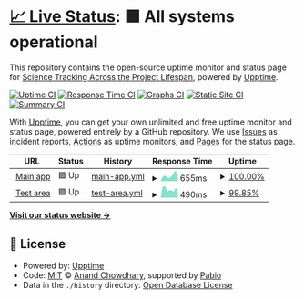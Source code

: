 # [📈 Live Status](https://STAPLE-verse.github.io/uptime): <!--live status--> **🟩 All systems operational**

This repository contains the open-source uptime monitor and status page for [Science Tracking Across the Project Lifespan](https://staple.science), powered by [Upptime](https://github.com/upptime/upptime).

[![Uptime CI](https://github.com/STAPLE-verse/uptime/workflows/Uptime%20CI/badge.svg)](https://github.com/STAPLE-verse/uptime/actions?query=workflow%3A%22Uptime+CI%22)
[![Response Time CI](https://github.com/STAPLE-verse/uptime/workflows/Response%20Time%20CI/badge.svg)](https://github.com/STAPLE-verse/uptime/actions?query=workflow%3A%22Response+Time+CI%22)
[![Graphs CI](https://github.com/STAPLE-verse/uptime/workflows/Graphs%20CI/badge.svg)](https://github.com/STAPLE-verse/uptime/actions?query=workflow%3A%22Graphs+CI%22)
[![Static Site CI](https://github.com/STAPLE-verse/uptime/workflows/Static%20Site%20CI/badge.svg)](https://github.com/STAPLE-verse/uptime/actions?query=workflow%3A%22Static+Site+CI%22)
[![Summary CI](https://github.com/STAPLE-verse/uptime/workflows/Summary%20CI/badge.svg)](https://github.com/STAPLE-verse/uptime/actions?query=workflow%3A%22Summary+CI%22)

With [Upptime](https://upptime.js.org), you can get your own unlimited and free uptime monitor and status page, powered entirely by a GitHub repository. We use [Issues](https://github.com/STAPLE-verse/uptime/issues) as incident reports, [Actions](https://github.com/STAPLE-verse/uptime/actions) as uptime monitors, and [Pages](https://STAPLE-verse.github.io/uptime) for the status page.

<!--start: status pages-->
<!-- This summary is generated by Upptime (https://github.com/upptime/upptime) -->
<!-- Do not edit this manually, your changes will be overwritten -->
<!-- prettier-ignore -->
| URL | Status | History | Response Time | Uptime |
| --- | ------ | ------- | ------------- | ------ |
| <img alt="" src="https://icons.duckduckgo.com/ip3/app.staple.science.ico" height="13"> [Main app](https://app.staple.science) | 🟩 Up | [main-app.yml](https://github.com/STAPLE-verse/uptime/commits/HEAD/history/main-app.yml) | <details><summary><img alt="Response time graph" src="./graphs/main-app/response-time-week.png" height="20"> 655ms</summary><br><a href="https://STAPLE-verse.github.io/uptime/history/main-app"><img alt="Response time 761" src="https://img.shields.io/endpoint?url=https%3A%2F%2Fraw.githubusercontent.com%2FSTAPLE-verse%2Fuptime%2FHEAD%2Fapi%2Fmain-app%2Fresponse-time.json"></a><br><a href="https://STAPLE-verse.github.io/uptime/history/main-app"><img alt="24-hour response time 402" src="https://img.shields.io/endpoint?url=https%3A%2F%2Fraw.githubusercontent.com%2FSTAPLE-verse%2Fuptime%2FHEAD%2Fapi%2Fmain-app%2Fresponse-time-day.json"></a><br><a href="https://STAPLE-verse.github.io/uptime/history/main-app"><img alt="7-day response time 655" src="https://img.shields.io/endpoint?url=https%3A%2F%2Fraw.githubusercontent.com%2FSTAPLE-verse%2Fuptime%2FHEAD%2Fapi%2Fmain-app%2Fresponse-time-week.json"></a><br><a href="https://STAPLE-verse.github.io/uptime/history/main-app"><img alt="30-day response time 805" src="https://img.shields.io/endpoint?url=https%3A%2F%2Fraw.githubusercontent.com%2FSTAPLE-verse%2Fuptime%2FHEAD%2Fapi%2Fmain-app%2Fresponse-time-month.json"></a><br><a href="https://STAPLE-verse.github.io/uptime/history/main-app"><img alt="1-year response time 764" src="https://img.shields.io/endpoint?url=https%3A%2F%2Fraw.githubusercontent.com%2FSTAPLE-verse%2Fuptime%2FHEAD%2Fapi%2Fmain-app%2Fresponse-time-year.json"></a></details> | <details><summary><a href="https://STAPLE-verse.github.io/uptime/history/main-app">100.00%</a></summary><a href="https://STAPLE-verse.github.io/uptime/history/main-app"><img alt="All-time uptime 99.96%" src="https://img.shields.io/endpoint?url=https%3A%2F%2Fraw.githubusercontent.com%2FSTAPLE-verse%2Fuptime%2FHEAD%2Fapi%2Fmain-app%2Fuptime.json"></a><br><a href="https://STAPLE-verse.github.io/uptime/history/main-app"><img alt="24-hour uptime 100.00%" src="https://img.shields.io/endpoint?url=https%3A%2F%2Fraw.githubusercontent.com%2FSTAPLE-verse%2Fuptime%2FHEAD%2Fapi%2Fmain-app%2Fuptime-day.json"></a><br><a href="https://STAPLE-verse.github.io/uptime/history/main-app"><img alt="7-day uptime 100.00%" src="https://img.shields.io/endpoint?url=https%3A%2F%2Fraw.githubusercontent.com%2FSTAPLE-verse%2Fuptime%2FHEAD%2Fapi%2Fmain-app%2Fuptime-week.json"></a><br><a href="https://STAPLE-verse.github.io/uptime/history/main-app"><img alt="30-day uptime 100.00%" src="https://img.shields.io/endpoint?url=https%3A%2F%2Fraw.githubusercontent.com%2FSTAPLE-verse%2Fuptime%2FHEAD%2Fapi%2Fmain-app%2Fuptime-month.json"></a><br><a href="https://STAPLE-verse.github.io/uptime/history/main-app"><img alt="1-year uptime 99.96%" src="https://img.shields.io/endpoint?url=https%3A%2F%2Fraw.githubusercontent.com%2FSTAPLE-verse%2Fuptime%2FHEAD%2Fapi%2Fmain-app%2Fuptime-year.json"></a></details>
| <img alt="" src="https://icons.duckduckgo.com/ip3/test.staple.science.ico" height="13"> [Test area](https://test.staple.science/) | 🟩 Up | [test-area.yml](https://github.com/STAPLE-verse/uptime/commits/HEAD/history/test-area.yml) | <details><summary><img alt="Response time graph" src="./graphs/test-area/response-time-week.png" height="20"> 490ms</summary><br><a href="https://STAPLE-verse.github.io/uptime/history/test-area"><img alt="Response time 586" src="https://img.shields.io/endpoint?url=https%3A%2F%2Fraw.githubusercontent.com%2FSTAPLE-verse%2Fuptime%2FHEAD%2Fapi%2Ftest-area%2Fresponse-time.json"></a><br><a href="https://STAPLE-verse.github.io/uptime/history/test-area"><img alt="24-hour response time 295" src="https://img.shields.io/endpoint?url=https%3A%2F%2Fraw.githubusercontent.com%2FSTAPLE-verse%2Fuptime%2FHEAD%2Fapi%2Ftest-area%2Fresponse-time-day.json"></a><br><a href="https://STAPLE-verse.github.io/uptime/history/test-area"><img alt="7-day response time 490" src="https://img.shields.io/endpoint?url=https%3A%2F%2Fraw.githubusercontent.com%2FSTAPLE-verse%2Fuptime%2FHEAD%2Fapi%2Ftest-area%2Fresponse-time-week.json"></a><br><a href="https://STAPLE-verse.github.io/uptime/history/test-area"><img alt="30-day response time 539" src="https://img.shields.io/endpoint?url=https%3A%2F%2Fraw.githubusercontent.com%2FSTAPLE-verse%2Fuptime%2FHEAD%2Fapi%2Ftest-area%2Fresponse-time-month.json"></a><br><a href="https://STAPLE-verse.github.io/uptime/history/test-area"><img alt="1-year response time 580" src="https://img.shields.io/endpoint?url=https%3A%2F%2Fraw.githubusercontent.com%2FSTAPLE-verse%2Fuptime%2FHEAD%2Fapi%2Ftest-area%2Fresponse-time-year.json"></a></details> | <details><summary><a href="https://STAPLE-verse.github.io/uptime/history/test-area">99.85%</a></summary><a href="https://STAPLE-verse.github.io/uptime/history/test-area"><img alt="All-time uptime 99.80%" src="https://img.shields.io/endpoint?url=https%3A%2F%2Fraw.githubusercontent.com%2FSTAPLE-verse%2Fuptime%2FHEAD%2Fapi%2Ftest-area%2Fuptime.json"></a><br><a href="https://STAPLE-verse.github.io/uptime/history/test-area"><img alt="24-hour uptime 100.00%" src="https://img.shields.io/endpoint?url=https%3A%2F%2Fraw.githubusercontent.com%2FSTAPLE-verse%2Fuptime%2FHEAD%2Fapi%2Ftest-area%2Fuptime-day.json"></a><br><a href="https://STAPLE-verse.github.io/uptime/history/test-area"><img alt="7-day uptime 99.85%" src="https://img.shields.io/endpoint?url=https%3A%2F%2Fraw.githubusercontent.com%2FSTAPLE-verse%2Fuptime%2FHEAD%2Fapi%2Ftest-area%2Fuptime-week.json"></a><br><a href="https://STAPLE-verse.github.io/uptime/history/test-area"><img alt="30-day uptime 99.96%" src="https://img.shields.io/endpoint?url=https%3A%2F%2Fraw.githubusercontent.com%2FSTAPLE-verse%2Fuptime%2FHEAD%2Fapi%2Ftest-area%2Fuptime-month.json"></a><br><a href="https://STAPLE-verse.github.io/uptime/history/test-area"><img alt="1-year uptime 99.79%" src="https://img.shields.io/endpoint?url=https%3A%2F%2Fraw.githubusercontent.com%2FSTAPLE-verse%2Fuptime%2FHEAD%2Fapi%2Ftest-area%2Fuptime-year.json"></a></details>

<!--end: status pages-->

[**Visit our status website →**](https://STAPLE-verse.github.io/uptime)

## 📄 License

- Powered by: [Upptime](https://github.com/upptime/upptime)
- Code: [MIT](./LICENSE) © [Anand Chowdhary](https://anandchowdhary.com), supported by [Pabio](https://pabio.com)
- Data in the `./history` directory: [Open Database License](https://opendatacommons.org/licenses/odbl/1-0/)
